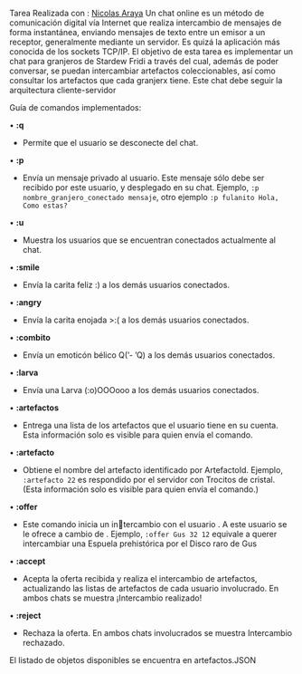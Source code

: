 Tarea Realizada con : [Nicolas Araya](https://github.com/NicolasAraya932)
Un chat online es un método de comunicación digital vía Internet que realiza intercambio de mensajes de forma instantánea, enviando mensajes de texto entre un emisor a un receptor, generalmente
mediante un servidor. Es quizá la aplicación más conocida de los sockets TCP/IP.
El objetivo de esta tarea es implementar un chat para granjeros de Stardew Fridi a través del cual, además de poder conversar, se puedan intercambiar artefactos coleccionables, 
así como consultar los artefactos que cada granjerx tiene. Este chat debe seguir la arquitectura cliente-servidor


Guía de comandos implementados:

• **:q** 
  - Permite que el usuario se desconecte del chat.
    
• **:p <Identificador> <Mensaje>**
  - Envía un mensaje privado al usuario. Este mensaje sólo debe ser recibido por este usuario, y desplegado en su chat. Ejemplo, `:p nombre_granjero_conectado mensaje`, otro ejemplo `:p fulanito Hola, Como estas?`
             
• **:u** 
  - Muestra los usuarios que se encuentran conectados actualmente al chat.
     
• **:smile** 
  - Envía la carita feliz :) a los demás usuarios conectados.
     
• **:angry** 
  - Envía la carita enojada >:( a los demás usuarios conectados. 

• **:combito** 
  - Envía un emoticón bélico Q(’- ’Q) a los demás usuarios conectados. 

• **:larva** 
  - Envía una Larva (:o)OOOooo a los demás usuarios conectados.
    
• **:artefactos**
  - Entrega una lista de los artefactos que el usuario tiene en su cuenta. Esta información solo es visible para quien envía el comando.

• **:artefacto <ArtefactoId>**
  - Obtiene el nombre del artefacto identificado por ArtefactoId. Ejemplo, `:artefacto 22` es respondido por el servidor con Trocitos de cristal. (Esta información solo es visible para quien envía el comando.)

• **:offer <Identificador> <MiArtefactoId> <SuArtefactoId>**
  - Este comando inicia un intercambio con el usuario <Identificador>. A este usuario se le ofrece <MiArtefactoId> a cambio de <SuArtefactoId>. Ejemplo, `:offer Gus 32 12` equivale a querer intercambiar una Espuela prehistórica por el Disco raro de Gus

• **:accept**
  - Acepta la oferta recibida y realiza el intercambio de artefactos, actualizando las listas de artefactos de cada usuario involucrado. En ambos chats se muestra ¡Intercambio realizado!

• **:reject**
  - Rechaza la oferta. En ambos chats involucrados se muestra Intercambio rechazado.

El listado de objetos disponibles se encuentra en  artefactos.JSON
